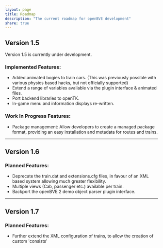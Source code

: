 ```yaml
---
layout: page
title: Roadmap
description: "The current roadmap for openBVE development"
share: true
---
```


## Version 1.5

Version 1.5 is currently under development.

### Implemented Features:

* Added animated bogies to train cars. (This was previously possible with various physics based hacks, but not officially supported)
* Extend a range of variables available via the plugin interface & animated files.
* Port backend libraries to openTK.
* In-game menu and information displays re-written.

### Work In Progress Features:

* Package management: Allow developers to create a managed package format, providing an easy installation and metadata for routes and trains.

---

## Version 1.6

### Planned Features:

* Deprecate the train.dat and extensions.cfg files, in favour of an XML based system allowing much greater flexibility.
* Multiple views (Cab, passenger etc.) available per train.
* Backport the openBVE 2 demo object parser plugin interface. 

---

## Version 1.7

### Planned Features:

* Further extend the XML configuration of trains, to allow the creation of custom 'consists'
